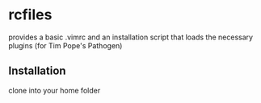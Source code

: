 # rcfiles

provides a basic .vimrc and an installation script that loads the necessary plugins (for Tim Pope's Pathogen)

## Installation

clone into your home folder
